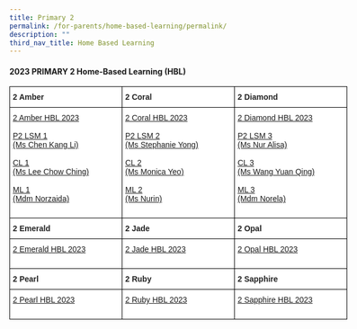 ```yaml
---
title: Primary 2
permalink: /for-parents/home-based-learning/permalink/
description: ""
third_nav_title: Home Based Learning
---
```

#### **2023 PRIMARY 2 Home-Based Learning (HBL)**

<style type="text/css">
.tg  {border-collapse:collapse;border-spacing:0;}
.tg td{border-color:black;border-style:solid;border-width:1px;font-family:Arial, sans-serif;font-size:14px;
  overflow:hidden;padding:10px 5px;word-break:normal;}
.tg th{border-color:black;border-style:solid;border-width:1px;font-family:Arial, sans-serif;font-size:14px;
  font-weight:normal;overflow:hidden;padding:10px 5px;word-break:normal;}
.tg .tg-clhh{background-color:#FFF;color:#222;font-weight:bold;text-align:left;vertical-align:middle}
.tg .tg-6ua2{background-color:#FFF;border-color:inherit;color:#222;font-weight:bold;text-align:left;vertical-align:middle}
.tg .tg-1ppo{background-color:#FFF;color:#222;text-align:left;vertical-align:middle}
.tg .tg-yq3i{background-color:#FFF;color:#231F20;text-align:left;vertical-align:middle}
</style>
<table style="undefined;table-layout: fixed; width: 800px" class="tg">
<colgroup>
<col style="width: 200px">
<col style="width: 200px">
<col style="width: 200px">
</colgroup>
<thead>
  <tr>
    <th class="tg-clhh">2 Amber</th>
    <th class="tg-clhh">2 Coral</th>
    <th class="tg-clhh">2 Diamond</th>
  </tr>
</thead>
<tbody>
    <tr>
    <td class="tg-1ppo">
      <a target="_blank" href="https://docs.google.com/spreadsheets/d/1dQXRuEXcD75j_cX_uorBkMOmf59NDk8_9mL8ska577s/edit?usp=drive_link">2 Amber HBL 2023</a><br><br>
			<a target="_blank" href="https://docs.google.com/spreadsheets/d/1QkqesmXkI1yln5uTjw0RhlBvaodKtuyy81W09IqOZLs/edit?usp=drive_link">P2 LSM 1<br>(Ms Chen Kang Li)</a><br><br>
			<a target="_blank" href="https://docs.google.com/spreadsheets/d/19lmFrf6lnZinAk22RgzSJzQhKePWp33odlMLJI8TYzE/edit?usp=drive_link">CL 1<br>(Ms Lee Chow Ching)</a><br><br>
			<a target="_blank" href="https://docs.google.com/spreadsheets/d/1aMoMEP4aoVaWqE4MLQJ37AdMdlbOhOY_/edit?usp=drive_link&amp;ouid=118052901982246903681&amp;rtpof=true&amp;sd=true">ML 1<br>(Mdm Norzaida) </a><br><br>

</td>
	    <td class="tg-1ppo">
      <a target="_blank" href="https://docs.google.com/spreadsheets/d/19UyXOWKGVwuJ7boavlOduxFcujV0WpEoouVymEZqzBE/edit?usp=drive_link">2 Coral HBL 2023</a><br><br>
			<a target="_blank" href="https://docs.google.com/spreadsheets/d/1QkqesmXkI1yln5uTjw0RhlBvaodKtuyy81W09IqOZLs/edit?usp=drive_link">P2 LSM 2<br>(Ms Stephanie Yong)</a><br><br>
				<a target="_blank" href="https://docs.google.com/spreadsheets/d/1dtSw3i5ySjrt6Mhs58JghCqpONiccVG_0xdF8ORJ_Zc/edit?usp=drive_link">CL 2<br>(Ms Monica Yeo)</a><br><br>
				<a target="_blank" href="https://docs.google.com/spreadsheets/d/198p7-spNsW_L5Fo0iga7EYcdzHOpcP_r/edit?usp=drive_link&amp;ouid=118052901982246903681&amp;rtpof=true&amp;sd=true">ML 2<br>(Ms Nurin) </a><br><br>
			</td>
	   <td class="tg-1ppo">
      <a target="_blank" href="https://docs.google.com/spreadsheets/d/1_pj4IJ0vefWL2QyYExyVbrDOur6UdJHDXHXNAUknR2I/edit?usp=drive_link">2 Diamond HBL 2023</a><br><br>
			<a target="_blank" href="https://docs.google.com/spreadsheets/d/1QkqesmXkI1yln5uTjw0RhlBvaodKtuyy81W09IqOZLs/edit?usp=drive_link">P2 LSM 3<br>(Ms Nur Alisa)</a><br><br>
		<a target="_blank" href="https://docs.google.com/spreadsheets/d/1RBZWohENOfxWjg8v_uNDoJiWBdjGpBYbmYrJriirnfo/edit?usp=drive_link">CL 3<br>(Ms Wang Yuan Qing)</a><br><br>
		<a target="_blank" href="https://docs.google.com/spreadsheets/d/1PdesWsmxFSdYE4WuUcTA_buvXf1mIdUY/edit?usp=drive_link&amp;ouid=118052901982246903681&amp;rtpof=true&amp;sd=true">ML 3<br>(Mdm Norela)</a><br><br>
</td></tr>
			</tbody><thead>
  <tr>
    <th class="tg-clhh">2 Emerald</th>
    <th class="tg-clhh">2 Jade</th>
    <th class="tg-clhh">2 Opal</th>
  </tr>
</thead>
<tbody>
    <tr>
    <td class="tg-1ppo">
      <a target="_blank" href="https://docs.google.com/spreadsheets/d/1_YSGS0EedR0JUDjU5mHR1m1d873v9JE2dSrycGFxBIs/edit?usp=drive_link">2 Emerald HBL 2023</a><br><br></td>
	    <td class="tg-1ppo">
      <a target="_blank" href="https://docs.google.com/spreadsheets/d/1zquggQrGtcV5xLtPL1H0Pu3K1r0zJX478sycmY0qRb8/edit?usp=drive_link">2 Jade HBL 2023</a><br><br></td>
	   <td class="tg-1ppo">
      <a target="_blank" href="https://docs.google.com/spreadsheets/d/1mfmhemNdiiYnvLx52x1uebvPVMQpmun4SJdvy6hF_s0/edit?usp=drive_link">2 Opal HBL 2023</a><br><br></td></tr></tbody>
					<thead>
  <tr>
    <th class="tg-clhh">2 Pearl</th>
    <th class="tg-clhh">2 Ruby</th>
    <th class="tg-clhh">2 Sapphire</th>
  </tr>
</thead>
<tbody>
    <tr>
    <td class="tg-1ppo">
      <a target="_blank" href="https://docs.google.com/spreadsheets/d/1KIHwkbspqkzC1zhOaftKUJOsu1k3Rt0v2XhWE3XTEbw/edit?usp=drive_link">2 Pearl HBL 2023</a><br><br></td>
	    <td class="tg-1ppo">
      <a target="_blank" href="https://docs.google.com/spreadsheets/d/1JFkbeQG0pwW1Q7rSQIVYR_19loZw8SBMDwGcmWA7sag/edit?usp=drive_link">2 Ruby HBL 2023</a><br><br></td>
	   <td class="tg-1ppo">
      <a target="_blank" href="https://docs.google.com/spreadsheets/d/1g7GdMmi1CCexyXCyCSZQZZZ5t_wmnspD4wPTdR1LE_I/edit?usp=drive_link">2 Sapphire HBL 2023</a><br><br></td></tr></tbody></table>